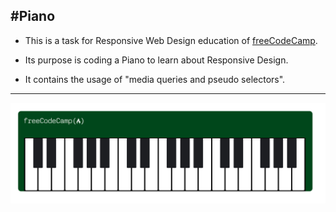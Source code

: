 #Piano
---
+ This is a task for Responsive Web Design education of [freeCodeCamp](https://www.freecodecamp.org/learn/2022/responsive-web-design/).

+ Its purpose is coding a Piano to learn about Responsive Design.

+ It contains the usage of "media queries and pseudo selectors".



---

![Piano](Piano.png)
